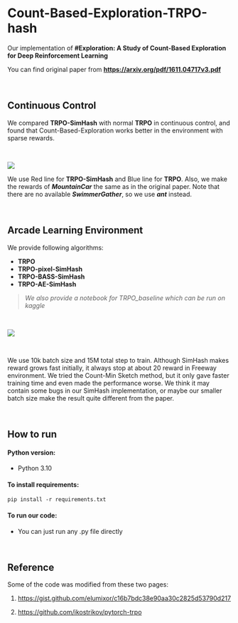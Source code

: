# Count-Based-Exploration-TRPO-hash
Our implementation of **#Exploration: A Study of Count-Based Exploration for Deep Reinforcement Learning**

You can find original paper from **https://arxiv.org/pdf/1611.04717v3.pdf**

<br>

## Continuous Control
We compared **TRPO-SimHash** with normal **TRPO** in continuous control, and found that Count-Based-Exploration works better in the environment with sparse rewards.

<br>

![](https://cdn.discordapp.com/attachments/967620602997387374/1114129484052971572/image.png)

We use Red line for **TRPO-SimHash** and Blue line for **TRPO**. Also, we make the rewards of ***MountainCar*** the same as in the original paper. Note that there are no available ***SwimmerGather***, so we use ***ant*** instead. 

<br>

## Arcade Learning Environment
We provide following algorithms:
- **TRPO**
- **TRPO-pixel-SimHash**
- **TRPO-BASS-SimHash**
- **TRPO-AE-SimHash**

> *We also provide a notebook for TRPO_baseline which can be run on kaggle*

<br>

![](https://cdn.discordapp.com/attachments/855385710084751373/1118865662425710642/image.png)

<br>

We use 10k batch size and 15M total step to train. Although SimHash makes reward grows fast initially, it always stop at about 20 reward in Freeway environment. We tried the Count-Min Sketch method, but it only gave faster training time and even made the performance worse. We think it may contain some bugs in our SimHash implementation, or maybe our smaller batch size make the result quite different from the paper.

<br>

## How to run

#### Python version:
- Python 3.10

#### To install requirements:
    pip install -r requirements.txt

#### To run our code:
- You can just run any .py file directly

<br>

## Reference

Some of the code was modified from these two pages:

1. https://gist.github.com/elumixor/c16b7bdc38e90aa30c2825d53790d217

2. https://github.com/ikostrikov/pytorch-trpo
